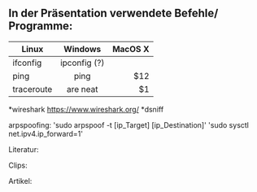 ## In der Präsentation verwendete Befehle/ Programme:

| Linux         | Windows       | MacOS X  |
| ------------- |:-------------:| --------:|
| ifconfig      | ipconfig (?)  |          |
| ping          | ping          |   $12    |
| traceroute    | are neat      |    $1    |

*wireshark https://www.wireshark.org/
*dsniff

arpspoofing:
'sudo arpspoof -t [ip_Target] [ip_Destination]'
'sudo sysctl net.ipv4.ip_forward=1'

Literatur:

Clips:

Artikel:
